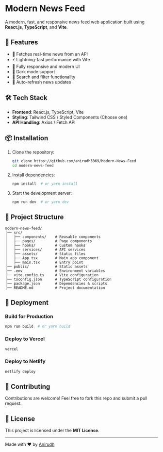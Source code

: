 # Modern News Feed

A modern, fast, and responsive news feed web application built using **React.js**, **TypeScript**, and **Vite**.

## 🚀 Features

- 📰 Fetches real-time news from an API
- ⚡ Lightning-fast performance with Vite
- 🎨 Fully responsive and modern UI
- 🌙 Dark mode support
- 🔎 Search and filter functionality
- 🔄 Auto-refresh news updates

## 🛠️ Tech Stack

- **Frontend**: React.js, TypeScript, Vite
- **Styling**: Tailwind CSS / Styled Components (Choose one)
- **API Handling**: Axios / Fetch API

## 📦 Installation

1. Clone the repository:
   ```sh
   git clone https://github.com/anirudh3369/Modern-News-Feed
   cd modern-news-feed
   ```

2. Install dependencies:
   ```sh
   npm install  # or yarn install
   ```

3. Start the development server:
   ```sh
   npm run dev  # or yarn dev
   ```

## 📁 Project Structure

```
modern-news-feed/
│── src/
│   ├── components/    # Reusable components
│   ├── pages/         # Page components
│   ├── hooks/         # Custom hooks
│   ├── services/      # API services
│   ├── assets/        # Static files
│   ├── App.tsx        # Main app component
│   ├── main.tsx       # Entry point
│── public/            # Static assets
│── .env               # Environment variables
│── vite.config.ts     # Vite configuration
│── tsconfig.json      # TypeScript configuration
│── package.json       # Dependencies & scripts
│── README.md          # Project documentation
```

## 🚀 Deployment

### Build for Production

```sh
npm run build  # or yarn build
```

### Deploy to Vercel

```sh
vercel
```

### Deploy to Netlify

```sh
netlify deploy
```

## 🙌 Contributing

Contributions are welcome! Feel free to fork this repo and submit a pull request.

## 📜 License

This project is licensed under the **MIT License**.

---

Made with ❤️ by [Anirudh](https://github.com/anirudh3369)

